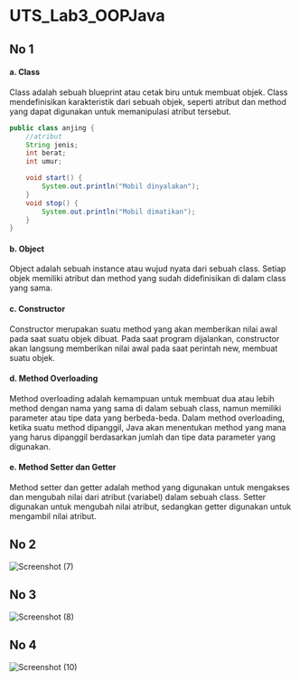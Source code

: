 # UTS_Lab3_OOPJava

## No 1

#### a. Class
Class adalah sebuah blueprint atau cetak biru untuk membuat objek. Class mendefinisikan karakteristik dari sebuah objek, seperti atribut dan method yang dapat digunakan untuk memanipulasi atribut tersebut.
```java
public class anjing {
    //atribut
    String jenis;
    int berat;
    int umur;

    void start() {
        System.out.println("Mobil dinyalakan");
    }
    void stop() {
        System.out.println("Mobil dimatikan");
    }
}

```

#### b. Object
Object adalah sebuah instance atau wujud nyata dari sebuah class. Setiap objek memiliki atribut dan method yang sudah didefinisikan di dalam class yang sama.

#### c. Constructor
Constructor merupakan suatu method yang akan memberikan nilai awal pada saat suatu objek dibuat. Pada saat program dijalankan, constructor akan langsung memberikan nilai awal pada saat perintah new, membuat suatu objek.

#### d. Method Overloading
Method overloading adalah kemampuan untuk membuat dua atau lebih method dengan nama yang sama di dalam sebuah class, namun memiliki parameter atau tipe data yang berbeda-beda. Dalam method overloading, ketika suatu method dipanggil, Java akan menentukan method yang mana yang harus dipanggil berdasarkan jumlah dan tipe data parameter yang digunakan.

#### e. Method Setter dan Getter
Method setter dan getter adalah method yang digunakan untuk mengakses dan mengubah nilai dari atribut (variabel) dalam sebuah class. Setter digunakan untuk mengubah nilai atribut, sedangkan getter digunakan untuk mengambil nilai atribut.

## No 2
![Screenshot (7)](https://user-images.githubusercontent.com/110342947/236661512-5c4970e5-feb8-4bf3-9f32-adf1bb6a28ff.png)
## No 3
![Screenshot (8)](https://user-images.githubusercontent.com/110342947/236661471-0055775b-e7ac-4f03-993a-d4fbfd50d21d.png)
## No 4
![Screenshot (10)](https://user-images.githubusercontent.com/110342947/236679017-8c1f47b3-6a4e-4e3b-811b-c404367511dc.png)
